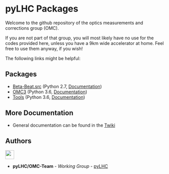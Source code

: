 # pyLHC Packages

Welcome to the github repository of the optics measurements and corrections group (OMC).

If you are not part of that group, you will most likely have no use for the codes provided here, 
unless you have a 9km wide accelerator at home.
Feel free to use them anyway, if you wish!

The following links might be helpful:

## Packages
 
- [Beta-Beat.src](https://github.com/pylhc/Beta-Beat.src) (Python 2.7, [Documentation](https://pylhc.github.io/Beta-Beat.src))
- [OMC3](https://github.com/pylhc/omc3) (Python 3.6, [Documentation](https://pylhc.github.io/omc3))
- [Tools](https://github.com/pylhc/pylhc) (Python 3.6, [Documentation](https://pylhc.github.io/pylhc))

## More Documentation

- General documentation can be found in the [Twiki](https://twiki.cern.ch/twiki/bin/view/BEABP/OMC)

## Authors

<img src="https://twiki.cern.ch/twiki/pub/BEABP/Logos/OMC_logo.png" height="28"> 

* **pyLHC/OMC-Team** - *Working Group* - [pyLHC](https://github.com/orgs/pylhc/teams/omc-team)

<!--
## License
This project is licensed under the  License - see the [LICENSE.md](LICENSE.md) file for details
-->